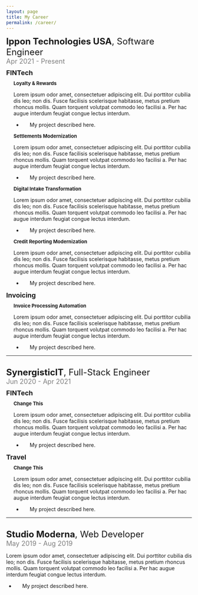 ```yaml
---
layout: page
title: My Career
permalink: /career/
---
```


<div style="margin-bottom: 30px">
    <div style="margin-bottom: 10px">
        <span style="font-size: 24px"><b>Ippon Technologies USA</b>, Software Engineer</span>
        <br>
        <span style="font-size: 18px; color: grey">Apr 2021 - Present</span>
    </div>
    <div style="margin-bottom: 10px">
        <span style="font-size: 18px"><b>FINTech</b></span>
        <div style="margin-top: 10px; padding-left: 20px">
            <span style="font-size: 13px"><b>Loyalty & Rewards</b></span>
            <p>
                Lorem ipsum odor amet, consectetuer adipiscing elit. Dui porttitor cubilia dis leo; non dis. Fusce facilisis scelerisque 
                habitasse, metus pretium rhoncus mollis. Quam torquent volutpat commodo leo facilisi a. Per hac augue interdum feugiat 
                congue lectus interdum.
            </p>
            <ul>
                <li style="padding-left: 20px">My project described here.</li>
            </ul>
            <span style="font-size: 13px"><b>Settlements Modernization</b></span>
            <p>
                Lorem ipsum odor amet, consectetuer adipiscing elit. Dui porttitor cubilia dis leo; non dis. Fusce facilisis scelerisque 
                habitasse, metus pretium rhoncus mollis. Quam torquent volutpat commodo leo facilisi a. Per hac augue interdum feugiat 
                congue lectus interdum.
            </p>
            <ul>
                <li style="padding-left: 20px">My project described here.</li>
            </ul>
            <span style="font-size: 13px"><b>Digital Intake Transformation</b></span>
            <p>
                Lorem ipsum odor amet, consectetuer adipiscing elit. Dui porttitor cubilia dis leo; non dis. Fusce facilisis scelerisque 
                habitasse, metus pretium rhoncus mollis. Quam torquent volutpat commodo leo facilisi a. Per hac augue interdum feugiat 
                congue lectus interdum.
            </p>
            <ul>
                <li style="padding-left: 20px">My project described here.</li>
            </ul>
            <span style="font-size: 13px"><b>Credit Reporting Modernization</b></span>
            <p>
                Lorem ipsum odor amet, consectetuer adipiscing elit. Dui porttitor cubilia dis leo; non dis. Fusce facilisis scelerisque 
                habitasse, metus pretium rhoncus mollis. Quam torquent volutpat commodo leo facilisi a. Per hac augue interdum feugiat 
                congue lectus interdum.
            </p>
            <ul>
                <li style="padding-left: 20px">My project described here.</li>
            </ul>
        </div>
        <span style="font-size: 18px"><b>Invoicing</b></span>
        <div style="margin-top: 10px; padding-left: 20px">
            <span style="font-size: 13px"><b>Invoice Processing Automation</b></span>
            <p>
                Lorem ipsum odor amet, consectetuer adipiscing elit. Dui porttitor cubilia dis leo; non dis. Fusce facilisis scelerisque 
                habitasse, metus pretium rhoncus mollis. Quam torquent volutpat commodo leo facilisi a. Per hac augue interdum feugiat 
                congue lectus interdum.
            </p>
            <ul>
                <li style="padding-left: 20px">My project described here.</li>
            </ul>
        </div>
    </div>
    <hr>
</div>

<div style="margin-bottom: 30px">
    <div style="margin-bottom: 10px">
        <span style="font-size: 24px"><b>SynergisticIT</b>, Full-Stack Engineer</span>
        <br>
        <span style="font-size: 18px; color: grey">Jun 2020 - Apr 2021</span>
    </div>
    <div style="margin-bottom: 10px">
        <span style="font-size: 18px"><b>FINTech</b></span>
        <div style="margin-top: 10px; padding-left: 20px">
            <span style="font-size: 13px"><b>Change This</b></span>
            <p>
                Lorem ipsum odor amet, consectetuer adipiscing elit. Dui porttitor cubilia dis leo; non dis. Fusce facilisis scelerisque 
                habitasse, metus pretium rhoncus mollis. Quam torquent volutpat commodo leo facilisi a. Per hac augue interdum feugiat 
                congue lectus interdum.
            </p>
            <ul>
                <li style="padding-left: 20px">My project described here.</li>
            </ul>
        </div>
        <span style="font-size: 18px"><b>Travel</b></span>
        <div style="margin-top: 10px; padding-left: 20px">
            <span style="font-size: 13px"><b>Change This</b></span>
            <p>
                Lorem ipsum odor amet, consectetuer adipiscing elit. Dui porttitor cubilia dis leo; non dis. Fusce facilisis scelerisque 
                habitasse, metus pretium rhoncus mollis. Quam torquent volutpat commodo leo facilisi a. Per hac augue interdum feugiat 
                congue lectus interdum.
            </p>
            <ul>
                <li style="padding-left: 20px">My project described here.</li>
            </ul>
        </div>
    </div>
    <hr>
</div>
<div style="margin-bottom: 30px">
    <div style="margin-bottom: 10px">
        <span style="font-size: 24px"><b>Studio Moderna</b>, Web Developer</span>
        <br>
        <span style="font-size: 18px; color: grey">May 2019 - Aug 2019</span>
    </div>
    <div style="margin-bottom: 10px">
        <p>
            Lorem ipsum odor amet, consectetuer adipiscing elit. Dui porttitor cubilia dis leo; non dis. Fusce facilisis scelerisque 
            habitasse, metus pretium rhoncus mollis. Quam torquent volutpat commodo leo facilisi a. Per hac augue interdum feugiat 
            congue lectus interdum.
        </p>
        <ul>
            <li style="padding-left: 20px">My project described here.</li>
        </ul>
    </div>
</div>
